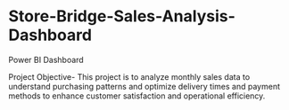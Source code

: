# Store-Bridge-Sales-Analysis-Dashboard

Power BI Dashboard

Project Objective- This project is to analyze monthly sales data to understand purchasing patterns and optimize delivery times and payment methods to enhance customer satisfaction and operational efficiency.
